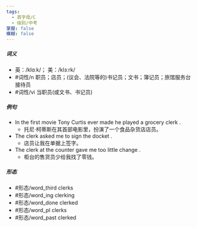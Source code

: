 ```yaml
---
tags:
  - 首字母/C
  - 级别/中考
掌握: false
模糊: false
---
```

##### 词义
- 英：/klɑːk/； 美：/klɜːrk/
- #词性/n  职员；店员；(议会、法院等的)书记员；文书；簿记员；旅馆服务台接待员
- #词性/vi  当职员(或文书、书记员)
##### 例句
- In the first movie Tony Curtis ever made he played a grocery clerk .
	- 托尼·柯蒂斯在其首部电影里，扮演了一个食品杂货店店员。
- The clerk asked me to sign the docket .
	- 店员让我在单据上签字。
- The clerk at the counter gave me too little change .
	- 柜台的售货员少给我找了零钱。
##### 形态
- #形态/word_third clerks
- #形态/word_ing clerking
- #形态/word_done clerked
- #形态/word_pl clerks
- #形态/word_past clerked
